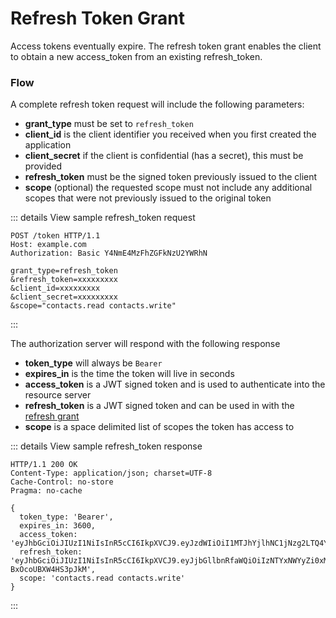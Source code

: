 # Refresh Token Grant

Access tokens eventually expire. The refresh token grant enables the client to obtain a new access_token from an existing refresh_token.

### Flow

A complete refresh token request will include the following parameters:

- **grant_type** must be set to `refresh_token`
- **client_id** is the client identifier you received when you first created the application
- **client_secret** if the client is confidential (has a secret), this must be provided
- **refresh_token** must be the signed token previously issued to the client
- **scope** (optional) the requested scope must not include any additional scopes that were not previously issued to the original token

::: details View sample refresh_token request
```http request
POST /token HTTP/1.1
Host: example.com
Authorization: Basic Y4NmE4MzFhZGFkNzU2YWRhN
 
grant_type=refresh_token
&refresh_token=xxxxxxxxx
&client_id=xxxxxxxxx
&client_secret=xxxxxxxxx
&scope="contacts.read contacts.write"
```
:::

The authorization server will respond with the following response

- **token_type** will always be `Bearer`
- **expires_in** is the time the token will live in seconds
- **access_token** is a JWT signed token and is used to authenticate into the resource server
- **refresh_token** is a JWT signed token and can be used in with the [refresh grant](#refresh-token-grant) 
- **scope** is a space delimited list of scopes the token has access to

::: details View sample refresh_token response
```http request
HTTP/1.1 200 OK
Content-Type: application/json; charset=UTF-8
Cache-Control: no-store
Pragma: no-cache
 
{
  token_type: 'Bearer',
  expires_in: 3600,
  access_token: 'eyJhbGciOiJIUzI1NiIsInR5cCI6IkpXVCJ9.eyJzdWIiOiI1MTJhYjlhNC1jNzg2LTQ4YTYtOGFkNi05NGM1M2E4ZGM2NTEiLCJleHAiOjE2MDE3NjcyMTIsIm5iZiI6MTYwMTc2MzYxMiwiaWF0IjoxNjAxNzYzNjEyLCJqdGkiOiJuZXcgdG9rZW4iLCJjaWQiOiJ0ZXN0IGNsaWVudCIsInNjb3BlIjoiIn0.PO4eKSDVsFuKvebEXndWbZsprgzjkzEfHI7cl4N0YpM',
  refresh_token: 'eyJhbGciOiJIUzI1NiIsInR5cCI6IkpXVCJ9.eyJjbGllbnRfaWQiOiIzNTYxNWYyZi0xM2ZhLTQ3MzEtODNhMS05ZTM0NTU2YWIzOTAiLCJhY2Nlc3NfdG9rZW5faWQiOiJuZXcgdG9rZW4iLCJyZWZyZXNoX3Rva2VuX2lkIjoidGhpcy1pcy1teS1zdXBlci1zZWNyZXQtcmVmcmVzaC10b2tlbiIsInNjb3BlIjoiIiwidXNlcl9pZCI6IjUxMmFiOWE0LWM3ODYtNDhhNi04YWQ2LTk0YzUzYThkYzY1MSIsImV4cGlyZV90aW1lIjoxNjAxNzY3MjEyLCJpYXQiOjE2MDE3NjM2MTF9.du4KfAzelSA8hzBaqGlrSvPtH-BxOcoUBXW4HS3pJkM',
  scope: 'contacts.read contacts.write'
}
```
:::
